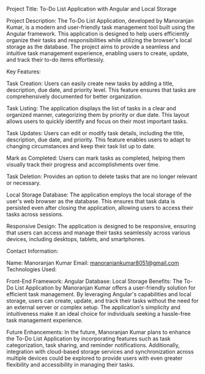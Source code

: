Project Title: To-Do List Application with Angular and Local Storage

Project Description:
The To-Do List Application, developed by Manoranjan Kumar, is a modern and user-friendly task management tool built using the Angular framework. This application is designed to help users efficiently organize their tasks and responsibilities while utilizing the browser's local storage as the database. The project aims to provide a seamless and intuitive task management experience, enabling users to create, update, and track their to-do items effortlessly.

Key Features:

Task Creation: Users can easily create new tasks by adding a title, description, due date, and priority level. This feature ensures that tasks are comprehensively documented for better organization.

Task Listing: The application displays the list of tasks in a clear and organized manner, categorizing them by priority or due date. This layout allows users to quickly identify and focus on their most important tasks.

Task Updates: Users can edit or modify task details, including the title, description, due date, and priority. This feature enables users to adapt to changing circumstances and keep their task list up to date.

Mark as Completed: Users can mark tasks as completed, helping them visually track their progress and accomplishments over time.

Task Deletion: Provides an option to delete tasks that are no longer relevant or necessary.

Local Storage Database: The application employs the local storage of the user's web browser as the database. This ensures that task data is persisted even after closing the application, allowing users to access their tasks across sessions.

Responsive Design: The application is designed to be responsive, ensuring that users can access and manage their tasks seamlessly across various devices, including desktops, tablets, and smartphones.

Contact Information:

Name: Manoranjan Kumar
Email: manoranjankumar8051@gmail.com
Technologies Used:

Front-End Framework: Angular
Database: Local Storage
Benefits:
The To-Do List Application by Manoranjan Kumar offers a user-friendly solution for efficient task management. By leveraging Angular's capabilities and local storage, users can create, update, and track their tasks without the need for an external server or complex setup. The application's simplicity and intuitiveness make it an ideal choice for individuals seeking a hassle-free task management experience.

Future Enhancements:
In the future, Manoranjan Kumar plans to enhance the To-Do List Application by incorporating features such as task categorization, task sharing, and reminder notifications. Additionally, integration with cloud-based storage services and synchronization across multiple devices could be explored to provide users with even greater flexibility and accessibility in managing their tasks.
